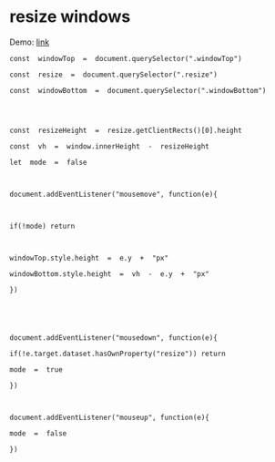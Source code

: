 # resize windows

Demo: [link](https://playcode.io/843459/)

    const  windowTop  =  document.querySelector(".windowTop")
    
    const  resize  =  document.querySelector(".resize")
    
    const  windowBottom  =  document.querySelector(".windowBottom")
    
      
      
    
    const  resizeHeight  =  resize.getClientRects()[0].height
    
    const  vh  =  window.innerHeight  -  resizeHeight
    
    let  mode  =  false
    
      
    
    document.addEventListener("mousemove", function(e){
    
      
    
    if(!mode) return
    
      
    
    windowTop.style.height  =  e.y  +  "px"
    
    windowBottom.style.height  =  vh  -  e.y  +  "px"
    
    })
    
      
      
      
    
    document.addEventListener("mousedown", function(e){
    
    if(!e.target.dataset.hasOwnProperty("resize")) return
    
    mode  =  true
    
    })
    
      
    
    document.addEventListener("mouseup", function(e){
    
    mode  =  false
    
    })
